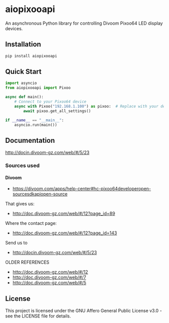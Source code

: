 # aiopixooapi
An asynchronous Python library for controlling Divoom Pixoo64 LED display devices.

## Installation

```bash
pip install aiopixooapi
```

## Quick Start

```python
import asyncio
from aiopixooapi import Pixoo

async def main():
    # Connect to your Pixoo64 device
    async with Pixoo("192.168.1.100") as pixoo:  # Replace with your device's IP address
        await pixoo.get_all_settings()

if __name__ == "__main__":
    asyncio.run(main())
```

## Documentation

http://docin.divoom-gz.com/web/#/5/23

### Sources used

#### Divoom
* https://divoom.com/apps/help-center#hc-pixoo64developeropen-sourcesdkapiopen-source

That gives us:
* http://doc.divoom-gz.com/web/#/12?page_id=89

Where the contact page:
* http://doc.divoom-gz.com/web/#/12?page_id=143

Send us to
* http://docin.divoom-gz.com/web/#/5/23

OLDER REFERENCES
* http://doc.divoom-gz.com/web/#/12
* http://doc.divoom-gz.com/web/#/7
* http://doc.divoom-gz.com/web/#/5

## License

This project is licensed under the GNU Affero General Public License v3.0 - see the LICENSE file for details. 